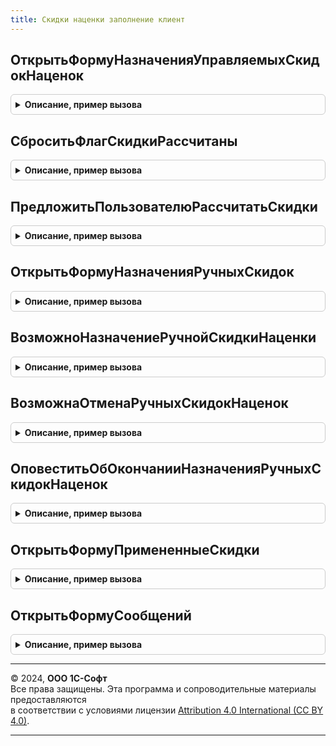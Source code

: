 ```yaml
---
title: Скидки наценки заполнение клиент
---
```



## ОткрытьФормуНазначенияУправляемыхСкидокНаценок
<details style="margin: 1em 0; padding: 0.5em; border: 1px solid #ccc; border-radius: 6px;">

<summary style="font-weight: bold; cursor: pointer;">Описание, пример вызова</summary>

```bsl

// Открыть форму назначения управляемых скидок наценок.
//
// Параметры:
//  АдресВоВременномХранилище - Строка - Адрес дополнительных данных во временном хранилище.
//  ОповещениеОЗакрытии - ОписаниеОповещения - Оповещение о закрытии.
//
Процедура ОткрытьФормуНазначенияУправляемыхСкидокНаценок(АдресВоВременномХранилище, ОповещениеОЗакрытии) Экспорт
```

Пример вызова
```bsl
СкидкиНаценкиЗаполнениеКлиент.ОткрытьФормуНазначенияУправляемыхСкидокНаценок(АдресВоВременномХранилище, ОповещениеОЗакрытии) 
```
</details>

## СброситьФлагСкидкиРассчитаны
<details style="margin: 1em 0; padding: 0.5em; border: 1px solid #ccc; border-radius: 6px;">

<summary style="font-weight: bold; cursor: pointer;">Описание, пример вызова</summary>

```bsl

// Процедура сбрасывает флаг СкидкиРассчитаны и делает недоступными колонки табличной части.
//
// Параметры:
//  Форма - ФормаКлиентскогоПриложения - Форма объекта.
//
Процедура СброситьФлагСкидкиРассчитаны(Форма) Экспорт
```

Пример вызова
```bsl
СкидкиНаценкиЗаполнениеКлиент.СброситьФлагСкидкиРассчитаны(Форма) 
```
</details>

## ПредложитьПользователюРассчитатьСкидки
<details style="margin: 1em 0; padding: 0.5em; border: 1px solid #ccc; border-radius: 6px;">

<summary style="font-weight: bold; cursor: pointer;">Описание, пример вызова</summary>

```bsl

// Предложить пользователю рассчитать скидки.
//
// Параметры:
//  ОписаниеОповещения - ОписаниеОповещения - Описание оповещения, вызываемое после завершения вопроса.
//
Процедура ПредложитьПользователюРассчитатьСкидки(ОписаниеОповещения) Экспорт
```

Пример вызова
```bsl
СкидкиНаценкиЗаполнениеКлиент.ПредложитьПользователюРассчитатьСкидки(ОписаниеОповещения) 
```
</details>

## ОткрытьФормуНазначенияРучныхСкидок
<details style="margin: 1em 0; padding: 0.5em; border: 1px solid #ccc; border-radius: 6px;">

<summary style="font-weight: bold; cursor: pointer;">Описание, пример вызова</summary>

```bsl


// Открыть форму назначения ручных скидок.
//
// Параметры:
//  АдресВоВременномХранилище - Строка - Адрес дополнительных данных во временном хранилище.
//  Валюта - СправочникСсылка.Валюты - Валюта.
//  ОповещениеОЗакрытии - ОписаниеОповещения - Оповещение о закрытии.
//  ЭтоЗакупки - Булево - Признак закупок.
//
Процедура ОткрытьФормуНазначенияРучныхСкидок( Экспорт
```

Пример вызова
```bsl
СкидкиНаценкиЗаполнениеКлиент.ОткрытьФормуНазначенияРучныхСкидок();
```
</details>

## ВозможноНазначениеРучнойСкидкиНаценки
<details style="margin: 1em 0; padding: 0.5em; border: 1px solid #ccc; border-radius: 6px;">

<summary style="font-weight: bold; cursor: pointer;">Описание, пример вызова</summary>

```bsl

// Проверяет заполненность реквизитов, необходимых для назначения скидок.
//
// Параметры:
//   Документ                    - ДокументОбъект - Объект, для которого выполняются проверки.
//   ИмяТабличнойЧасти           - Строка - имя табличной части, в которой необходимо осуществить проверку.
//   ПредставлениеТабличнойЧасти - Строка - представление табличной части для информирования пользователя.
//
// Возвращаемое значение:
//   Булево - Возможность назначения ручных скидок (наценок).
//
Функция ВозможноНазначениеРучнойСкидкиНаценки(Документ, ИмяТабличнойЧасти, ПредставлениеТабличнойЧасти) Экспорт
```

Пример вызова
```bsl
Результат = СкидкиНаценкиЗаполнениеКлиент.ВозможноНазначениеРучнойСкидкиНаценки(Документ, ИмяТабличнойЧасти, ПредставлениеТабличнойЧасти) 
```
</details>

## ВозможнаОтменаРучныхСкидокНаценок
<details style="margin: 1em 0; padding: 0.5em; border: 1px solid #ccc; border-radius: 6px;">

<summary style="font-weight: bold; cursor: pointer;">Описание, пример вызова</summary>

```bsl

// Проверяет заполненность реквизитов, необходимых для отмены скидок.
//
// Параметры:
//   Документ                    - ДокументОбъект - Объект, для которого выполняются проверки.
//   ИмяТабличнойЧасти           - Строка - имя табличной части, в которой необходимо осуществить проверку.
//   ПредставлениеТабличнойЧасти - Строка - представление табличной части для информирования пользователя.
//
// Возвращаемое значение:
//  Булево - Возможность отмены ручных скидок (наценок).
//
Функция ВозможнаОтменаРучныхСкидокНаценок(Документ, ИмяТабличнойЧасти, ПредставлениеТабличнойЧасти) Экспорт
```

Пример вызова
```bsl
Результат = СкидкиНаценкиЗаполнениеКлиент.ВозможнаОтменаРучныхСкидокНаценок(Документ, ИмяТабличнойЧасти, ПредставлениеТабличнойЧасти) 
```
</details>

## ОповеститьОбОкончанииНазначенияРучныхСкидокНаценок
<details style="margin: 1em 0; padding: 0.5em; border: 1px solid #ccc; border-radius: 6px;">

<summary style="font-weight: bold; cursor: pointer;">Описание, пример вызова</summary>

```bsl

// Показывает оповещение пользователя об окончании назначения ручных скидок (наценок).
//
// Параметры:
//   СуммаСкидкиНаценки - Число - Сумма ручной скидки.
//   Валюта             - СправочникСсылка.Валюты, Неопределено - Валюта скидки.
//
Процедура ОповеститьОбОкончанииНазначенияРучныхСкидокНаценок(СуммаСкидкиНаценки = 0, Валюта = Неопределено) Экспорт
```

Пример вызова
```bsl
СкидкиНаценкиЗаполнениеКлиент.ОповеститьОбОкончанииНазначенияРучныхСкидокНаценок(СуммаСкидкиНаценки, Валюта);
```
</details>

## ОткрытьФормуПримененныеСкидки
<details style="margin: 1em 0; padding: 0.5em; border: 1px solid #ccc; border-radius: 6px;">

<summary style="font-weight: bold; cursor: pointer;">Описание, пример вызова</summary>

```bsl




// Процедура открывает форму расшифровки скидок рассчитанных по текущей строке табличной части.
//
// Параметры:
//  ТекущиеДанные           - СтрокаТабличнойЧасти - Строка, для которой необходимо открыть расшифровку скидок.
//  Объект                  - ДанныеФормыСтруктура, ДокументОбъект - Объект, для которого нужно открыть форму расшифровки скидок.
//  Форма                   - ФормаКлиентскогоПриложения - Форма объекта.
//  ДополнительныеПараметры - Структура - Дополнительные параметры:
//  	* ИмяКолонкиКоличество - Строка -
//
Процедура ОткрытьФормуПримененныеСкидки(ТекущиеДанные, Объект, Форма, ДополнительныеПараметры = Неопределено) Экспорт
```

Пример вызова
```bsl
СкидкиНаценкиЗаполнениеКлиент.ОткрытьФормуПримененныеСкидки(ТекущиеДанные, Объект, Форма, ДополнительныеПараметры);
```
</details>

## ОткрытьФормуСообщений
<details style="margin: 1em 0; padding: 0.5em; border: 1px solid #ccc; border-radius: 6px;">

<summary style="font-weight: bold; cursor: pointer;">Описание, пример вызова</summary>

```bsl

// Открыть форму сообщений
//
// Параметры:
//  СтруктураСообщений - см. СкидкиНаценкиЗаполнениеСервер.СтруктураСообщений
//  Форма - ФормаКлиентскогоПриложения - Форма объекта.
//
Процедура ОткрытьФормуСообщений(СтруктураСообщений, Форма) Экспорт
```

Пример вызова
```bsl
СкидкиНаценкиЗаполнениеКлиент.ОткрытьФормуСообщений(СтруктураСообщений, Форма) 
```
</details>

---

© 2024, **ООО 1С-Софт**  
Все права защищены. Эта программа и сопроводительные материалы предоставляются  
в соответствии с условиями лицензии [Attribution 4.0 International (CC BY 4.0)](https://creativecommons.org/licenses/by/4.0/legalcode).

---
